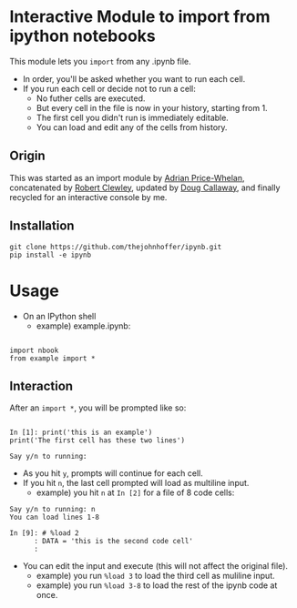 # Interactive Module to import from ipython notebooks

This module lets you `import` from any .ipynb file.

- In order, you'll be asked whether you want to run each cell.
- If you run each cell or decide not to run a cell:
    - No futher cells are executed.
    - But every cell in the file is now in your history, starting from 1.
    - The first cell you didn't run is immediately editable.
    - You can load and edit any of the cells from history.

## Origin

This was started as an import module by [Adrian Price-Whelan][0], concatenated by [Robert Clewley][1], updated by [Doug Callaway][2], and finally recycled for an interactive console by me. 

[0]: http://jupyter-notebook.readthedocs.io/en/latest/examples/Notebook/Importing%20Notebooks.html
[1]: https://gist.github.com/robclewley/75b7719119892b99d73b
[2]: https://gist.github.com/DCAL12/1a872bd63bedfb7b12612c8a7ec0f52e

## Installation

```
git clone https://github.com/thejohnhoffer/ipynb.git
pip install -e ipynb
```

# Usage

- On an IPython shell
    - example) example.ipynb:

```

import nbook
from example import *

```

## Interaction

After an `import *`, you will be prompted like so:

```

In [1]: print('this is an example')
print('The first cell has these two lines')

Say y/n to running: 

```

- As you hit `y`, prompts will continue for each cell.
- If you hit `n`, the last cell prompted will load as multiline input.
    - example) you hit `n` at `In [2]` for a file of 8 code cells:

```
Say y/n to running: n                               
You can load lines 1-8                            
                                                    
In [9]: # %load 2                                   
      : DATA = 'this is the second code cell'
      :                                             
```

- You can edit the input and execute (this will not affect the original file).
    - example) you run `%load 3` to load the third cell as muliline input.
    - example) you run `%load 3-8` to load the rest of the ipynb code at once.
